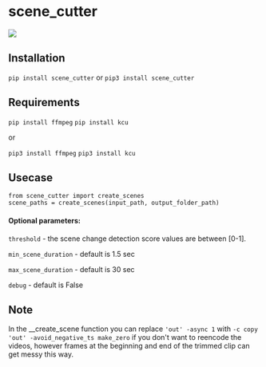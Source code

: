 # scene_cutter
[![](https://img.shields.io/badge/python-3.4+-blue.svg)](https://www.python.org/downloads/)

## Installation

`pip install scene_cutter` or 
`pip3 install scene_cutter`

## Requirements

`pip install ffmpeg`
`pip install kcu`

or

`pip3 install ffmpeg`
`pip3 install kcu`

## Usecase

```
from scene_cutter import create_scenes
scene_paths = create_scenes(input_path, output_folder_path)
```
#### Optional parameters:

 `threshold` - the scene change detection score values are between [0-1].
 
 `min_scene_duration` - default is 1.5 sec
 
 `max_scene_duration` - default is 30 sec
 
 `debug` - default is False

## Note

In the __create_scene function you can replace `'out' -async 1` with `-c copy 'out' -avoid_negative_ts make_zero` if you don't want to reencode the videos, however frames at the beginning and end of the trimmed clip can get messy this way. 
